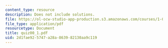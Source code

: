 ```yaml
---
content_type: resource
description: Does not include solutions.
file: https://ol-ocw-studio-app-production.s3.amazonaws.com/courses/1-017-computing-and-data-analysis-for-environmental-applications-fall-2003/2d1fae925747a28a863982130aa9c119_quiz00_1.pdf
file_type: application/pdf
resourcetype: Document
title: quiz00_1.pdf
uid: 2d1fae92-5747-a28a-8639-82130aa9c119
---
```

